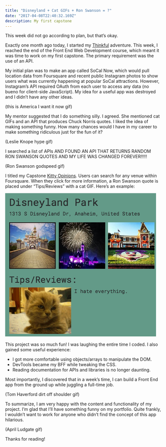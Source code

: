 ```yaml
---
title: "Disneyland + Cat GIFs + Ron Swanson = ?"
date: "2017-04-08T22:40:32.169Z"
description: My first capstone
---
```



This week did not go according to plan, but that’s okay.

Exactly one month ago today, I started my [Thinkful](thinkful.com) adventure. This week, I reached the end of the Front End Web Development course, which meant it was time to work on my first capstone. The primary requirement was the use of an API.

My initial plan was to make an app called SoCal Now, which would pull location data from Foursquare and recent public Instagram photos to show users what was currently happening at popular SoCal attractions. However, Instagram’s API required OAuth from each user to access any data (no bueno for client-side JavaScript). My idea for a useful app was destroyed and I didn’t have any other ideas.

(this is America I want it now gif)

My mentor suggested that I do something silly. I agreed. She mentioned cat GIFs and an API that produces Chuck Norris quotes. I liked the idea of making something funny. How many chances would I have in my career to make something ridiculous just for the fun of it?

(Leslie Knope hype gif)

I searched a list of APIs AND FOUND AN API THAT RETURNS RANDOM RON SWANSON QUOTES AND MY LIFE WAS CHANGED FOREVER!!!!!

(Ron Swanson godspeed gif)

I titled my Capstone [Kitty Opinions](https://ljyockey.github.io/kitty-opinions/). Users can search for any venue within Foursquare. When they click for more information, a Ron Swanson quote is placed under “Tips/Reviews” with a cat GIF. Here’s an example:

![Kitty Opinions screenshot](./screenshot.png)

This project was so much fun! I was laughing the entire time I coded. I also gained some useful experience:
- I got more comfortable using objects/arrays to manipulate the DOM.
- DevTools became my BFF while tweaking the CSS.
- Reading documentation for APIs and libraries is no longer daunting.

Most importantly, I discovered that in a week’s time, I can build a Front End app from the ground up while juggling a full-time job.

(Tom Haverford dirt off shoulder gif)

To summarize, I am very happy with the content and functionality of my project. I’m glad that I’ll have something funny on my portfolio. Quite frankly, I wouldn’t want to work for anyone who didn’t find the concept of this app hilarious.

(April Ludgate gif)

Thanks for reading!